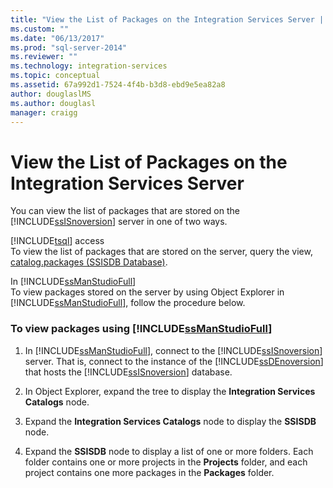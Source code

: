 ```yaml
---
title: "View the List of Packages on the Integration Services Server | Microsoft Docs"
ms.custom: ""
ms.date: "06/13/2017"
ms.prod: "sql-server-2014"
ms.reviewer: ""
ms.technology: integration-services
ms.topic: conceptual
ms.assetid: 67a992d1-7524-4f4b-b3d8-ebd9e5ea82a8
author: douglaslMS
ms.author: douglasl
manager: craigg
---
```

# View the List of Packages on the Integration Services Server
  You can view the list of packages that are stored on the [!INCLUDE[ssISnoversion](../../includes/ssisnoversion-md.md)] server in one of two ways.  
  
 [!INCLUDE[tsql](../../includes/tsql-md.md)] access  
 To view the list of packages that are stored on the server, query the view, [catalog.packages &#40;SSISDB Database&#41;](/sql/integration-services/system-views/catalog-packages-ssisdb-database).  
  
 In [!INCLUDE[ssManStudioFull](../../../includes/ssmanstudiofull-md.md)]  
 To view packages stored on the server by using Object Explorer in [!INCLUDE[ssManStudioFull](../../../includes/ssmanstudiofull-md.md)], follow the procedure below.  
  
### To view packages using [!INCLUDE[ssManStudioFull](../../../includes/ssmanstudiofull-md.md)]  
  
1.  In [!INCLUDE[ssManStudioFull](../../../includes/ssmanstudiofull-md.md)], connect to the [!INCLUDE[ssISnoversion](../../includes/ssisnoversion-md.md)] server. That is, connect to the instance of the [!INCLUDE[ssDEnoversion](../../includes/ssdenoversion-md.md)] that hosts the [!INCLUDE[ssISnoversion](../../includes/ssisnoversion-md.md)] database.  
  
2.  In Object Explorer, expand the tree to display the **Integration Services Catalogs** node.  
  
3.  Expand the **Integration Services Catalogs** node to display the **SSISDB** node.  
  
4.  Expand the **SSISDB** node to display a list of one or more folders. Each folder contains one or more projects in the **Projects** folder, and each project contains one more packages in the **Packages** folder.  
  
  
